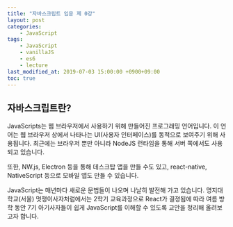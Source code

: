 ```yaml
---
title: "자바스크립트 입문 제 0강"
layout: post
categories:
    - JavaScript
tags:
    - JavaScript
    - vanillaJS
    - es6
    - lecture
last_modified_at: 2019-07-03 15:00:00 +0900+09:00
toc: true
---
```


## 자바스크립트란?

JavaScripts는 웹 브라우저에서 사용하기 위해 만들어진 프로그래밍 언어입니다. 이 언어는 웹 브라우저 상에서 나타나는 UI(사용자 인터페이스)를 동적으로 보여주기 위해 사용됩니다. 최근에는 브라우저 뿐만 아니라 NodeJS 런타임을 통해 서버 쪽에서도 사용되고 있습니다. 

또한,  NW.js, Electron 등을 통해 데스크탑 앱을 만들 수도 있고, react-native, NativeScript 등으로 모바일 앱도 만들 수 있습니다.

JavaScript는 매년마다 새로운 문법들이 나오며 나날히 발전해 가고 있습니다. 명지대학교(서울) 멋쟁이사자처럼에서는 2학기 교육과정으로 React가 결졍됨에 따라 여름 방학 동안 7기 아기사자들이 쉽게 JavaScript를 이해할 수 있도록 교안을 정리해 올려보고자 합니다. 
